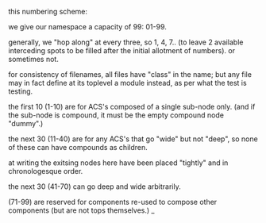 this numbering scheme:

we give our namespace a capacity of 99: 01-99.

generally, we "hop along" at every three,
so 1, 4, 7.. (to leave 2 available interceding
spots to be filled after the initial
allotment of numbers). or sometimes not.

for consistency of filenames, all files have
"class" in the name; but any file may in fact
define at its toplevel a module instead, as
per what the test is testing.

the first 10 (1-10) are for ACS's composed of
a single sub-node only. (and if the sub-node is
compound, it must be the empty compound node
"dummy".)

the next 30 (11-40) are for any ACS's that go
"wide" but not "deep", so none of these can
have compounds as children.

at writing the exitsing nodes here have been
placed "tightly" and in chronologesque order.

the next 30 (41-70) can go deep and wide
arbitrarily.

(71-99) are reserved for components re-used
to compose other components (but are not
tops themselves.)
_
